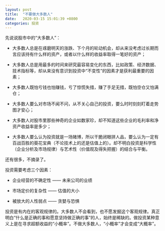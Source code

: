 ```yaml
---
layout: post
title:  "不要做大多数人"
date:   2020-03-15 15:01:39 +0800
categories: 投资
---
```

先说说股市中的“大多数人”：

+ 大多数人总是在琢磨明天的涨跌、下个月的轮动机会，却从来没考虑过长期而言应该持有什么样的资产，或者以什么样的收益率取得一笔好的资产；

+ 大多数人总是用最多的时间来研究最容易变化的东西，比如政策、经济数据、技术指标等，却从来没有意识到投资中“不变性”的因素才是获利最重要的因素；

+ 大多数人既怕亏钱也怕赚钱，亏了惊慌失措，赚了手足无措，既怕空仓又怕满仓；

+ 大多数人要么对市场不闻不问，从不关心自己的投资，要么时时刻刻盯着走势图才安心；

+ 大多数人对股市里那些神奇的企业如数家珍，却不知道这些企业的毛利率和净资产收益率是多少；

+ 大多数人要么认为投资就是一场赌博，所以干脆闭眼拼人品，要么认为一定有百战百胜的葵花宝典（不论技术上的还是估值上的）。却不明白投资是科学性（企业分析及市场规律）与艺术性（价值观及得失把握）的结合与平衡。

还有很多，不摘录了。

投资需要考虑三个因素：

+ 企业经营的不确定性 —— 未来公司的业绩

+ 市场定价的复杂性 —— 估值的大小

+ 被放大的人性弱点 —— 贪婪与恐惧

投资是有内在的客观规律的。大多数人不会看到，也不愿发掘这个客观规律。真正明白“什么是正确的事和愿意坚持做正确的事”的人，始终是稀缺的。做投资某种意义上是在寻求超额收益的“小概率”。不做大多数人，“小概率”才会变成“大概率”。







